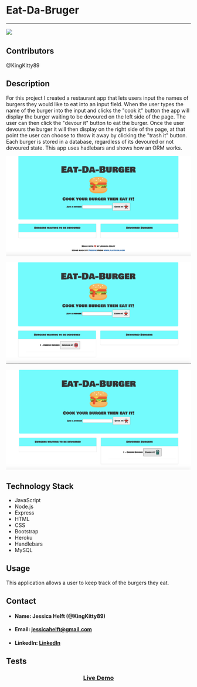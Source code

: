 # **Eat-Da-Bruger**
------
<img src="https://img.shields.io/badge/made%20by-KingKitty89-blue.svg" >

## **Contributors**

@KingKitty89

## **Description**

For this project I created a restaurant app that lets users input the names of burgers they would like to eat into an input field. When the user types the name of the burger into the input and clicks the "cook it" button the app will display the burger waiting to be devoured on the left side of the page. The user can then click the "devour it" button to eat the burger. Once the user devours the burger it will then display on the right side of the page, at that point the user can choose to throw it away by clicking the "trash it" button. Each burger is stored in a database, regardless of its devoured or not devoured state. This app uses hadlebars and shows how an ORM works.


![Demo](./public/assets/screenshots/burger1.png)


![Demo](./public/assets/screenshots/burger2.png)


![Demo](./public/assets/screenshots/burger3.png)

## **Technology Stack**
* JavaScript
* Node.js
* Express
* HTML
* CSS
* Bootstrap
* Heroku
* Handlebars
* MySQL

## **Usage**

This application allows a user to keep track of the burgers they eat.

## **Contact**
* #### **Name:** Jessica Helft (@KingKitty89)
* #### **Email:** [jessicahelft@gmail.com](jessicahelft@gmail.com)
* #### **LinkedIn:** [LinkedIn](https://www.linkedin.com/in/jessicahelft)

## **Tests**

<h3 align ="center"><a href ="https://drive.google.com/file/d/1ThD33hf-y8Kt7DgdKItD3a7rpRX8lj-c/view">Live Demo</a></h3>



